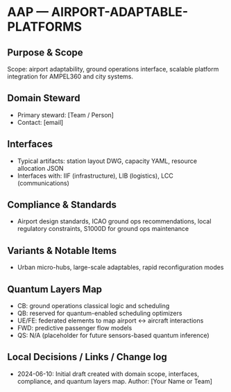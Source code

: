 # AAP — AIRPORT-ADAPTABLE-PLATFORMS

## Purpose & Scope
Scope: airport adaptability, ground operations interface, scalable platform integration for AMPEL360 and city systems.

## Domain Steward
- Primary steward: [Team / Person]
- Contact: [email]

## Interfaces
- Typical artifacts: station layout DWG, capacity YAML, resource allocation JSON
- Interfaces with: IIF (infrastructure), LIB (logistics), LCC (communications)

## Compliance & Standards
- Airport design standards, ICAO ground ops recommendations, local regulatory constraints, S1000D for ground ops maintenance

## Variants & Notable Items
- Urban micro-hubs, large-scale adaptables, rapid reconfiguration modes

## Quantum Layers Map
- CB: ground operations classical logic and scheduling
- QB: reserved for quantum-enabled scheduling optimizers
- UE/FE: federated elements to map airport ↔ aircraft interactions
- FWD: predictive passenger flow models
- QS: N/A (placeholder for future sensors-based quantum inference)

## Local Decisions / Links / Change log
- 2024-06-10: Initial draft created with domain scope, interfaces, compliance, and quantum layers map. Author: [Your Name or Team]
